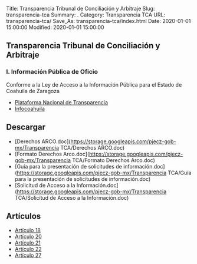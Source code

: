Title: Transparencia Tribunal de Conciliación y Arbitraje
Slug: transparencia-tca
Summary: .
Category: Transparencia TCA
URL: transparencia-tca/
Save_As: transparencia-tca/index.html
Date: 2020-01-01 15:00:00
Modified: 2020-01-01 15:00:00



## Transparencia Tribunal de Conciliación y Arbitraje

### I. Información Pública de Oficio

Conforme a la Ley de Acceso a la Información Pública para el Estado de Coahuila de Zaragoza


- [Plataforma Nacional de Transparencia](https://www.plataformadetransparencia.org.mx/web/guest/inicio)
- [Infocoahuila](http://189.254.130.35/infocoahuila/)




## Descargar


* [Derechos ARCO.doc](https://storage.googleapis.com/pjecz-gob-mx/Transparencia TCA/Derechos ARCO.doc)
* [Formato Derechos Arco.doc](https://storage.googleapis.com/pjecz-gob-mx/Transparencia TCA/Formato Derechos Arco.doc)
* [Guía para la presentación de solicitudes de información.doc](https://storage.googleapis.com/pjecz-gob-mx/Transparencia TCA/Guía para la presentación de solicitudes de información.doc)
* [Solicitud de Acceso a la Información.doc](https://storage.googleapis.com/pjecz-gob-mx/Transparencia TCA/Solicitud de Acceso a la Información.doc)


## Artículos


* [Artículo 18](articulo-18/)
* [Artículo 20](articulo-20/)
* [Artículo 21](articulo-21/)
* [Artículo 22](articulo-22/)
* [Artículo 27](articulo-27/)


